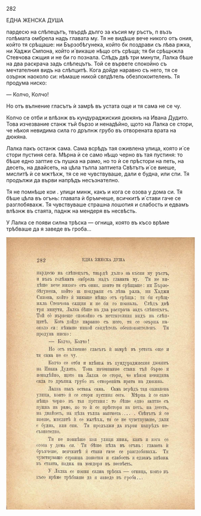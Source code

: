 ﻿282

ЕДНА ЖЕНСКА ДУША

пардесю на слѣпецътъ, твърдѣ дълго за късия му ръстъ, п възъ голѣмата омбрела надъ главата му. Тя не видѣше вече никого отъ ония, който тя срѣщаше: ни Бързобѣгунека, който бк поздрави съ лѣва ржка, ни Хаджи Смпона, който и́ викаше нѣщо отъ срѣща; тя би срѣщнжла Стевчова сжщия и не би го познала. Слѣдъ двѣ три минути, Лалка бѣше на два раскрача задъ слѣпецътъ. Той се вървете спокойно съ мечтателния видъ на слѣпцитѣ. Кога дойде наравно съ него, тя се озърнж наоколо си: нѣмаше никой свпдѣтель обезпокоителенъ. Тя продума ниско:

— Колчо, Колчо!

Но отъ вълнение гласътъ ѝ замрѣ въ устата още и тя сама не се чу.

Колчо се отби и влѣзнж въ кундураджиския дюкянъ на Ивана Дудито. Това изчезвание станж тъй бързо и ненадѣйно, щото на Лалка се стори, че нѣкоя невидима сила го дръпнж грубо въ отворената врата на дюкяна.

Лалка пакъ останж сама. Сама всрѣдъ тая оживлена улица, която и́ се стори пустиня сега. Мѣрна ѝ се само нѣщо черно въ тая пустиня: то бѣше едно заптие съ пушка на рамо, но то ѝ се прѣстори на петь, на десеть, на двайсеть, на цѣла тълпа заптиета   Свѣтътъ и́ се виеше, мислитѣ ѝ се мжтѣхж, тя се не чувствуваше, дали е будна, или спи. Тя продължи да върви напрѣдъ несъзнателно.

Тя не помнѣше кои . улици минж, какъ и кога се озова у дома си. Тя бѣше цѣла въ огънь: главата ѝ бръмчеше, всичкитѣ и́ стави гаче се разглобявахж. Тя чувствуваше страшна лошотия и слабость и едвамъ влѣзнж въ стаята, паднж на мендеря въ несвѣсть.

У Лалка се появи силна трѣска — огница, която въ късо врѣме трѣбваше да я заведе въ гроба...

![original](../images/319.jpg)

